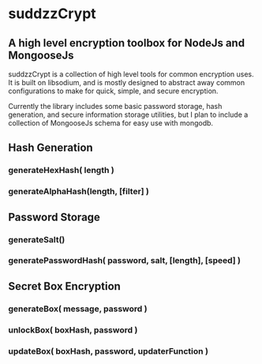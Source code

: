 # suddzzCrypt

## A high level encryption toolbox for NodeJs and MongooseJs

suddzzCrypt is a collection of high level tools for common encryption uses.  It is built on libsodium, and is mostly designed to abstract away common configurations to make for quick, simple, and secure encryption.

Currently the library includes some basic password storage, hash generation, and secure information storage utilities, but I plan to include a collection of MongooseJs schema for easy use with mongodb.


## Hash Generation


### generateHexHash( length ) 

### generateAlphaHash(length, [filter] ) 


## Password Storage


### generateSalt()

### generatePasswordHash( password, salt, [length], [speed] )



## Secret Box Encryption


### generateBox( message, password )

### unlockBox( boxHash, password )

### updateBox( boxHash, password, updaterFunction )